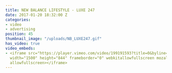 ```yaml
---
title: NEW BALANCE LIFESTYLE - LUXE 247
date: 2017-01-20 18:32:00 Z
categories:
- video
- advertising
position: 45
thumbnail_image: "/uploads/NB_LUXE247.gif"
has_video: true
video_embeds:
- <iframe src="https://player.vimeo.com/video/199191593?title=0&byline=0&portrait=0"
  width="1500" height="844" frameborder="0" webkitallowfullscreen mozallowfullscreen
  allowfullscreen></iframe>
---
```


